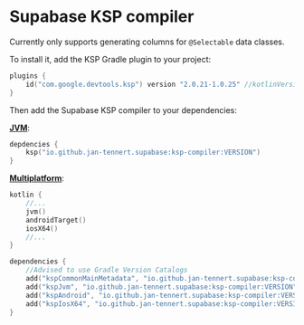 # Supabase KSP compiler

Currently only supports generating columns for `@Selectable` data classes.

To install it, add the KSP Gradle plugin to your project:

```kotlin
plugins {
    id("com.google.devtools.ksp") version "2.0.21-1.0.25" //kotlinVersion-kspVersion
}
```

Then add the Supabase KSP compiler to your dependencies:

[**JVM**](https://kotlinlang.org/docs/ksp-quickstart.html#add-a-processor):

```kotlin
depdencies {
    ksp("io.github.jan-tennert.supabase:ksp-compiler:VERSION")
}
```

[**Multiplatform**](https://kotlinlang.org/docs/ksp-multiplatform.html):

```kotlin
kotlin {
    //...
    jvm()
    androidTarget()
    iosX64()
    //...
}

dependencies {
    //Advised to use Gradle Version Catalogs
    add("kspCommonMainMetadata", "io.github.jan-tennert.supabase:ksp-compiler:VERSION")
    add("kspJvm", "io.github.jan-tennert.supabase:ksp-compiler:VERSION")
    add("kspAndroid", "io.github.jan-tennert.supabase:ksp-compiler:VERSION")
    add("kspIosX64", "io.github.jan-tennert.supabase:ksp-compiler:VERSION")
}